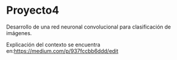 # Proyecto4
Desarrollo de una red neuronal convolucional para clasificación de imágenes.

Explicación del contexto se encuentra en:https://medium.com/p/937fccbb6ddd/edit

